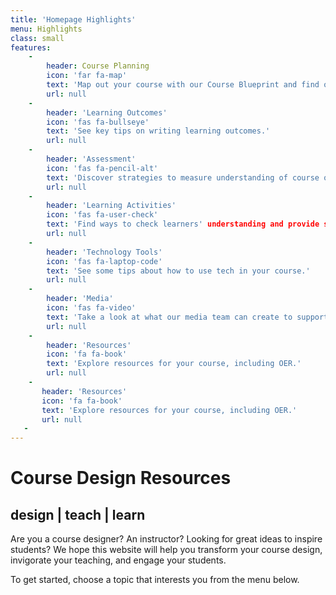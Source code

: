 ```yaml
---
title: 'Homepage Highlights'
menu: Highlights
class: small
features:
    -
        header: Course Planning
        icon: 'far fa-map'
        text: 'Map out your course with our Course Blueprint and find out more about our course design process.'
        url: null
    -
        header: 'Learning Outcomes'
        icon: 'fas fa-bullseye'
        text: 'See key tips on writing learning outcomes.'
        url: null
    -
        header: 'Assessment'
        icon: 'fas fa-pencil-alt'
        text: 'Discover strategies to measure understanding of course outcomes.'
        url: null
    -
        header: 'Learning Activities'
        icon: 'fas fa-user-check'
        text: 'Find ways to check learners' understanding and provide self-checks'
        url: null
    -
        header: 'Technology Tools'
        icon: 'fas fa-laptop-code'
        text: 'See some tips about how to use tech in your course.'
        url: null
    -
        header: 'Media'
        icon: 'fas fa-video'
        text: 'Take a look at what our media team can create to support your learners'
        url: null
    -
        header: 'Resources'
        icon: 'fa fa-book'
        text: 'Explore resources for your course, including OER.'
        url: null
    -
       header: 'Resources'
       icon: 'fa fa-book'
       text: 'Explore resources for your course, including OER.'
       url: null
   -
---
```


# Course Design Resources
## **design | teach | learn**

Are you a course designer?  An instructor?  Looking for great ideas to inspire students? We hope this website will help you transform your course design, invigorate your teaching, and engage your students.

To get started, choose a topic that interests you from the menu below.
